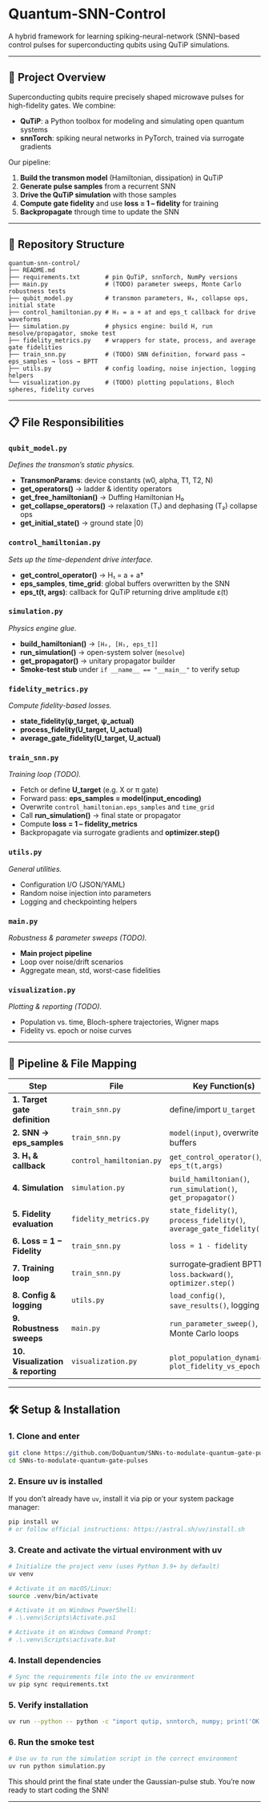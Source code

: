 
# Quantum-SNN-Control

A hybrid framework for learning spiking-neural-network (SNN)–based control pulses for superconducting qubits using QuTiP simulations.

---

## 🚀 Project Overview

Superconducting qubits require precisely shaped microwave pulses for high-fidelity gates. We combine:

* **QuTiP**: a Python toolbox for modeling and simulating open quantum systems
* **snnTorch**: spiking neural networks in PyTorch, trained via surrogate gradients

Our pipeline:

1. **Build the transmon model** (Hamiltonian, dissipation) in QuTiP
2. **Generate pulse samples** from a recurrent SNN
3. **Drive the QuTiP simulation** with those samples
4. **Compute gate fidelity** and use **loss = 1 – fidelity** for training
5. **Backpropagate** through time to update the SNN

---

## 📂 Repository Structure

```
quantum-snn-control/
├── README.md
├── requirements.txt       # pin QuTiP, snnTorch, NumPy versions
├── main.py                # (TODO) parameter sweeps, Monte Carlo robustness tests
├── qubit_model.py         # transmon parameters, H₀, collapse ops, initial state
├── control_hamiltonian.py # H₁ = a + a† and eps_t callback for drive waveforms
├── simulation.py          # physics engine: build H, run mesolve/propagator, smoke test
├── fidelity_metrics.py    # wrappers for state, process, and average gate fidelities
├── train_snn.py           # (TODO) SNN definition, forward pass → eps_samples → loss → BPTT
├── utils.py               # config loading, noise injection, logging helpers
└── visualization.py       # (TODO) plotting populations, Bloch spheres, fidelity curves
```

---

## 📋 File Responsibilities

### `qubit_model.py`

*Defines the transmon’s static physics.*

* **TransmonParams**: device constants (w0, alpha, T1, T2, N)
* **get\_operators()** → ladder & identity operators
* **get\_free\_hamiltonian()** → Duffing Hamiltonian H₀
* **get\_collapse\_operators()** → relaxation (T₁) and dephasing (T₂) collapse ops
* **get\_initial\_state()** → ground state |0⟩

### `control_hamiltonian.py`

*Sets up the time-dependent drive interface.*

* **get\_control\_operator()** → H₁ = a + a†
* **eps\_samples**, **time\_grid**: global buffers overwritten by the SNN
* **eps\_t(t, args)**: callback for QuTiP returning drive amplitude ε(t)

### `simulation.py`

*Physics engine glue.*

* **build\_hamiltonian()** → `[H₀, [H₁, eps_t]]`
* **run\_simulation()** → open-system solver (`mesolve`)
* **get\_propagator()** → unitary propagator builder
* **Smoke-test stub** under `if __name__ == "__main__"` to verify setup

### `fidelity_metrics.py`

*Compute fidelity-based losses.*

* **state\_fidelity(ψ\_target, ψ\_actual)**
* **process\_fidelity(U\_target, U\_actual)**
* **average\_gate\_fidelity(U\_target, U\_actual)**

### `train_snn.py`

*Training loop (TODO).*

* Fetch or define **U\_target** (e.g. X or π gate)
* Forward pass: **eps\_samples = model(input\_encoding)**
* Overwrite `control_hamiltonian.eps_samples` and `time_grid`
* Call **run\_simulation()** → final state or propagator
* Compute **loss = 1 – fidelity\_metrics**
* Backpropagate via surrogate gradients and **optimizer.step()**

### `utils.py`

*General utilities.*

* Configuration I/O (JSON/YAML)
* Random noise injection into parameters
* Logging and checkpointing helpers

### `main.py`

*Robustness & parameter sweeps (TODO).*

* **Main project pipeline**
* Loop over noise/drift scenarios
* Aggregate mean, std, worst-case fidelities

### `visualization.py`

*Plotting & reporting (TODO).*

* Population vs. time, Bloch-sphere trajectories, Wigner maps
* Fidelity vs. epoch or noise curves

---

## 🔗 Pipeline & File Mapping

| Step                              | File                     | Key Function(s)                                                     |
| --------------------------------- | ------------------------ | ------------------------------------------------------------------- |
| **1. Target gate definition**     | `train_snn.py`           | define/import `U_target`                                            |
| **2. SNN → eps\_samples**         | `train_snn.py`           | `model(input)`, overwrite buffers                                   |
| **3. H₁ & callback**              | `control_hamiltonian.py` | `get_control_operator()`, `eps_t(t,args)`                           |
| **4. Simulation**                 | `simulation.py`          | `build_hamiltonian()`, `run_simulation()`, `get_propagator()`       |
| **5. Fidelity evaluation**        | `fidelity_metrics.py`    | `state_fidelity()`, `process_fidelity()`, `average_gate_fidelity()` |
| **6. Loss = 1 − Fidelity**        | `train_snn.py`           | `loss = 1 - fidelity`                                               |
| **7. Training loop**              | `train_snn.py`           | surrogate‐gradient BPTT, `loss.backward()`, `optimizer.step()`      |
| **8. Config & logging**           | `utils.py`               | `load_config()`, `save_results()`, logging                          |
| **9. Robustness sweeps**          | `main.py`                | `run_parameter_sweep()`, Monte Carlo loops                          |
| **10. Visualization & reporting** | `visualization.py`       | `plot_population_dynamics()`, `plot_fidelity_vs_epoch()`            |

---

## 🛠️ Setup & Installation

### 1. Clone and enter

```bash
git clone https://github.com/DoQuantum/SNNs-to-modulate-quantum-gate-pulses.git
cd SNNs-to-modulate-quantum-gate-pulses
```

### 2. Ensure **uv** is installed

If you don’t already have `uv`, install it via pip or your system package manager:

```bash
pip install uv
# or follow official instructions: https://astral.sh/uv/install.sh
```

### 3. Create and activate the virtual environment with uv

```bash
# Initialize the project venv (uses Python 3.9+ by default)
uv venv

# Activate it on macOS/Linux:
source .venv/bin/activate

# Activate it on Windows PowerShell:
# .\.venv\Scripts\Activate.ps1

# Activate it on Windows Command Prompt:
# .\.venv\Scripts\activate.bat
```

### 4. Install dependencies

```bash
# Sync the requirements file into the uv environment
uv pip sync requirements.txt
```

### 5. Verify installation

```bash
uv run --python -- python -c "import qutip, snntorch, numpy; print('OK:', qutip.__version__, snntorch.__version__)"
```

### 6. Run the smoke test

```bash
# Use uv to run the simulation script in the correct environment
uv run python simulation.py
```

This should print the final state under the Gaussian-pulse stub. You’re now ready to start coding the SNN!

---


